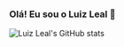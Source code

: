 ### Olá! Eu sou o Luiz Leal 👋

![Luiz Leal's GitHub stats](https://github-readme-stats.vercel.app/api?username=Luiz-Developer&show_icons=true&theme=radical)
